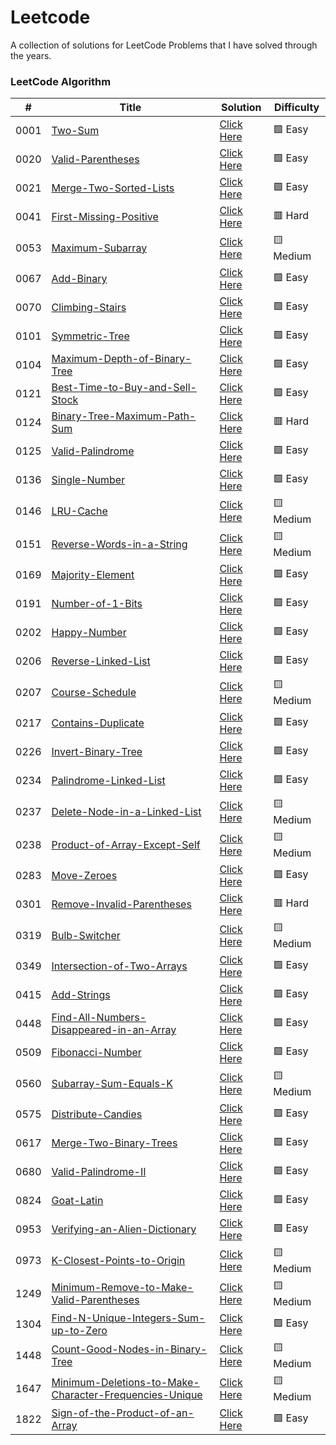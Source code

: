 
# Leetcode
A collection of solutions for LeetCode Problems that I have solved through the years.



### LeetCode Algorithm

| # | Title | Solution | Difficulty |
|---| ----- | -------- | ---------- |
|0001|[Two-Sum](https://leetcode.com/problems/two-sum) | [Click Here](https://github.com/ThatDudeAlex/Coding-Interview-Prep/tree/master/LeetCode/Solutions/0001-Two-Sum) | 🟩 Easy |
|0020|[Valid-Parentheses](https://leetcode.com/problems/valid-parentheses) | [Click Here](https://github.com/ThatDudeAlex/Coding-Interview-Prep/tree/master/LeetCode/Solutions/0020-Valid-Parentheses) | 🟩 Easy |
|0021|[Merge-Two-Sorted-Lists](https://leetcode.com/problems/merge-two-sorted-lists) | [Click Here](https://github.com/ThatDudeAlex/Coding-Interview-Prep/tree/master/LeetCode/Solutions/0021-Merge-Two-Sorted-Lists) | 🟩 Easy |
|0041|[First-Missing-Positive](https://leetcode.com/problems/first-missing-positive) | [Click Here](https://github.com/ThatDudeAlex/Coding-Interview-Prep/tree/master/LeetCode/Solutions/0041-First-Missing-Positive) | 🟥 Hard |
|0053|[Maximum-Subarray](https://leetcode.com/problems/maximum-subarray) | [Click Here](https://github.com/ThatDudeAlex/Coding-Interview-Prep/tree/master/LeetCode/Solutions/0053-Maximum-Subarray) | 🟨 Medium |
|0067|[Add-Binary](https://leetcode.com/problems/add-binary) | [Click Here](https://github.com/ThatDudeAlex/Coding-Interview-Prep/tree/master/LeetCode/Solutions/0067-Add-Binary) | 🟩 Easy |
|0070|[Climbing-Stairs](https://leetcode.com/problems/climbing-stairs) | [Click Here](https://github.com/ThatDudeAlex/Coding-Interview-Prep/tree/master/LeetCode/Solutions/0070-Climbing-Stairs) | 🟩 Easy |
|0101|[Symmetric-Tree](https://leetcode.com/problems/symmetric-tree) | [Click Here](https://github.com/ThatDudeAlex/Coding-Interview-Prep/tree/master/LeetCode/Solutions/0101-Symmetric-Tree) | 🟩 Easy |
|0104|[Maximum-Depth-of-Binary-Tree](https://leetcode.com/problems/maximum-depth-of-binary-tree) | [Click Here](https://github.com/ThatDudeAlex/Coding-Interview-Prep/tree/master/LeetCode/Solutions/0104-Maximum-Depth-of-Binary-Tree) | 🟩 Easy |
|0121|[Best-Time-to-Buy-and-Sell-Stock](https://leetcode.com/problems/best-time-to-buy-and-sell-stock) | [Click Here](https://github.com/ThatDudeAlex/Coding-Interview-Prep/tree/master/LeetCode/Solutions/0121-Best-Time-to-Buy-and-Sell-Stock) | 🟩 Easy |
|0124|[Binary-Tree-Maximum-Path-Sum](https://leetcode.com/problems/binary-tree-maximum-path-sum) | [Click Here](https://github.com/ThatDudeAlex/Coding-Interview-Prep/tree/master/LeetCode/Solutions/0124-Binary-Tree-Maximum-Path-Sum) | 🟥 Hard |
|0125|[Valid-Palindrome](https://leetcode.com/problems/valid-palindrome) | [Click Here](https://github.com/ThatDudeAlex/Coding-Interview-Prep/tree/master/LeetCode/Solutions/0125-Valid-Palindrome) | 🟩 Easy |
|0136|[Single-Number](https://leetcode.com/problems/single-number) | [Click Here](https://github.com/ThatDudeAlex/Coding-Interview-Prep/tree/master/LeetCode/Solutions/0136-Single-Number) | 🟩 Easy |
|0146|[LRU-Cache](https://leetcode.com/problems/lru-cache) | [Click Here](https://github.com/ThatDudeAlex/Coding-Interview-Prep/tree/master/LeetCode/Solutions/0146-LRU-Cache) | 🟨 Medium |
|0151|[Reverse-Words-in-a-String](https://leetcode.com/problems/reverse-words-in-a-string) | [Click Here](https://github.com/ThatDudeAlex/Coding-Interview-Prep/tree/master/LeetCode/Solutions/0151-Reverse-Words-in-a-String) | 🟨 Medium |
|0169|[Majority-Element](https://leetcode.com/problems/majority-element) | [Click Here](https://github.com/ThatDudeAlex/Coding-Interview-Prep/tree/master/LeetCode/Solutions/0169-Majority-Element) | 🟩 Easy |
|0191|[Number-of-1-Bits](https://leetcode.com/problems/number-of-1-bits) | [Click Here](https://github.com/ThatDudeAlex/Coding-Interview-Prep/tree/master/LeetCode/Solutions/0191-Number-of-1-Bits) | 🟩 Easy |
|0202|[Happy-Number](https://leetcode.com/problems/happy-number) | [Click Here](https://github.com/ThatDudeAlex/Coding-Interview-Prep/tree/master/LeetCode/Solutions/0202-Happy-Number) | 🟩 Easy |
|0206|[Reverse-Linked-List](https://leetcode.com/problems/reverse-linked-list) | [Click Here](https://github.com/ThatDudeAlex/Coding-Interview-Prep/tree/master/LeetCode/Solutions/0206-Reverse-Linked-List) | 🟩 Easy |
|0207|[Course-Schedule](https://leetcode.com/problems/course-schedule) | [Click Here](https://github.com/ThatDudeAlex/Coding-Interview-Prep/tree/master/LeetCode/Solutions/0207-Course-Schedule) | 🟨 Medium |
|0217|[Contains-Duplicate](https://leetcode.com/problems/contains-duplicate) | [Click Here](https://github.com/ThatDudeAlex/Coding-Interview-Prep/tree/master/LeetCode/Solutions/0217-Contains-Duplicate) | 🟩 Easy |
|0226|[Invert-Binary-Tree](https://leetcode.com/problems/invert-binary-tree) | [Click Here](https://github.com/ThatDudeAlex/Coding-Interview-Prep/tree/master/LeetCode/Solutions/0226-Invert-Binary-Tree) | 🟩 Easy |
|0234|[Palindrome-Linked-List](https://leetcode.com/problems/palindrome-linked-list) | [Click Here](https://github.com/ThatDudeAlex/Coding-Interview-Prep/tree/master/LeetCode/Solutions/0234-Palindrome-Linked-List) | 🟩 Easy |
|0237|[Delete-Node-in-a-Linked-List](https://leetcode.com/problems/delete-node-in-a-linked-list) | [Click Here](https://github.com/ThatDudeAlex/Coding-Interview-Prep/tree/master/LeetCode/Solutions/0237-Delete-Node-in-a-Linked-List) | 🟨 Medium |
|0238|[Product-of-Array-Except-Self](https://leetcode.com/problems/product-of-array-except-self) | [Click Here](https://github.com/ThatDudeAlex/Coding-Interview-Prep/tree/master/LeetCode/Solutions/0238-Product-of-Array-Except-Self) | 🟨 Medium |
|0283|[Move-Zeroes](https://leetcode.com/problems/move-zeroes) | [Click Here](https://github.com/ThatDudeAlex/Coding-Interview-Prep/tree/master/LeetCode/Solutions/0283-Move-Zeroes) | 🟩 Easy |
|0301|[Remove-Invalid-Parentheses](https://leetcode.com/problems/remove-invalid-parentheses) | [Click Here](https://github.com/ThatDudeAlex/Coding-Interview-Prep/tree/master/LeetCode/Solutions/0301-Remove-Invalid-Parentheses) | 🟥 Hard |
|0319|[Bulb-Switcher](https://leetcode.com/problems/bulb-switcher) | [Click Here](https://github.com/ThatDudeAlex/Coding-Interview-Prep/tree/master/LeetCode/Solutions/0319-Bulb-Switcher) | 🟨 Medium |
|0349|[Intersection-of-Two-Arrays](https://leetcode.com/problems/intersection-of-two-arrays) | [Click Here](https://github.com/ThatDudeAlex/Coding-Interview-Prep/tree/master/LeetCode/Solutions/0349-Intersection-of-Two-Arrays) | 🟩 Easy |
|0415|[Add-Strings](https://leetcode.com/problems/add-strings) | [Click Here](https://github.com/ThatDudeAlex/Coding-Interview-Prep/tree/master/LeetCode/Solutions/0415-Add-Strings) | 🟩 Easy |
|0448|[Find-All-Numbers-Disappeared-in-an-Array](https://leetcode.com/problems/find-all-numbers-disappeared-in-an-array) | [Click Here](https://github.com/ThatDudeAlex/Coding-Interview-Prep/tree/master/LeetCode/Solutions/0448-Find-All-Numbers-Disappeared-in-an-Array) | 🟩 Easy |
|0509|[Fibonacci-Number](https://leetcode.com/problems/fibonacci-number) | [Click Here](https://github.com/ThatDudeAlex/Coding-Interview-Prep/tree/master/LeetCode/Solutions/0509-Fibonacci-Number) | 🟩 Easy |
|0560|[Subarray-Sum-Equals-K](https://leetcode.com/problems/subarray-sum-equals-k) | [Click Here](https://github.com/ThatDudeAlex/Coding-Interview-Prep/tree/master/LeetCode/Solutions/0560-Subarray-Sum-Equals-K) | 🟨 Medium |
|0575|[Distribute-Candies](https://leetcode.com/problems/distribute-candies) | [Click Here](https://github.com/ThatDudeAlex/Coding-Interview-Prep/tree/master/LeetCode/Solutions/0575-Distribute-Candies) | 🟩 Easy |
|0617|[Merge-Two-Binary-Trees](https://leetcode.com/problems/merge-two-binary-trees) | [Click Here](https://github.com/ThatDudeAlex/Coding-Interview-Prep/tree/master/LeetCode/Solutions/0617-Merge-Two-Binary-Trees) | 🟩 Easy |
|0680|[Valid-Palindrome-II](https://leetcode.com/problems/valid-palindrome-ii) | [Click Here](https://github.com/ThatDudeAlex/Coding-Interview-Prep/tree/master/LeetCode/Solutions/0680-Valid-Palindrome-II) | 🟩 Easy |
|0824|[Goat-Latin](https://leetcode.com/problems/goat-latin) | [Click Here](https://github.com/ThatDudeAlex/Coding-Interview-Prep/tree/master/LeetCode/Solutions/0824-Goat-Latin) | 🟩 Easy |
|0953|[Verifying-an-Alien-Dictionary](https://leetcode.com/problems/verifying-an-alien-dictionary) | [Click Here](https://github.com/ThatDudeAlex/Coding-Interview-Prep/tree/master/LeetCode/Solutions/0953-Verifying-an-Alien-Dictionary) | 🟩 Easy |
|0973|[K-Closest-Points-to-Origin](https://leetcode.com/problems/k-closest-points-to-origin) | [Click Here](https://github.com/ThatDudeAlex/Coding-Interview-Prep/tree/master/LeetCode/Solutions/0973-K-Closest-Points-to-Origin) | 🟨 Medium |
|1249|[Minimum-Remove-to-Make-Valid-Parentheses](https://leetcode.com/problems/minimum-remove-to-make-valid-parentheses) | [Click Here](https://github.com/ThatDudeAlex/Coding-Interview-Prep/tree/master/LeetCode/Solutions/1249-Minimum-Remove-to-Make-Valid-Parentheses) | 🟨 Medium |
|1304|[Find-N-Unique-Integers-Sum-up-to-Zero](https://leetcode.com/problems/find-n-unique-integers-sum-up-to-zero) | [Click Here](https://github.com/ThatDudeAlex/Coding-Interview-Prep/tree/master/LeetCode/Solutions/1304-Find-N-Unique-Integers-Sum-up-to-Zero) | 🟩 Easy |
|1448|[Count-Good-Nodes-in-Binary-Tree](https://leetcode.com/problems/count-good-nodes-in-binary-tree) | [Click Here](https://github.com/ThatDudeAlex/Coding-Interview-Prep/tree/master/LeetCode/Solutions/1448-Count-Good-Nodes-in-Binary-Tree) | 🟨 Medium |
|1647|[Minimum-Deletions-to-Make-Character-Frequencies-Unique](https://leetcode.com/problems/minimum-deletions-to-make-character-frequencies-unique) | [Click Here](https://github.com/ThatDudeAlex/Coding-Interview-Prep/tree/master/LeetCode/Solutions/1647-Minimum-Deletions-to-Make-Character-Frequencies-Unique) | 🟨 Medium |
|1822|[Sign-of-the-Product-of-an-Array](https://leetcode.com/problems/sign-of-the-product-of-an-array) | [Click Here](https://github.com/ThatDudeAlex/Coding-Interview-Prep/tree/master/LeetCode/Solutions/1822-Sign-of-the-Product-of-an-Array) | 🟩 Easy |
